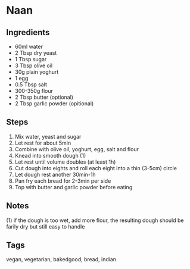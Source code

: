 # Naan

## Ingredients

* 60ml water
* 2 Tbsp dry yeast 
* 1 Tbsp sugar 
* 3 Tbsp olive oil 
* 30g plain yoghurt
* 1 egg
* 0.5 Tbsp salt
* 300-350g flour
* 2 Tbsp butter (optional)
* 2 Tbsp garlic powder (opitional)

## Steps

1. Mix water, yeast and sugar
2. Let rest for about 5min
3. Combine with olive oil, yoghurt, egg, salt and flour 
4. Knead into smooth dough (1)
5. Let rest until volume doubles (at least 1h)
6. Cut dough into eights and roll each eight into a thin (3-5cm) circle
7. Let dough rest another 30min-1h
8. Pan fry each bread for 2-3min per side 
9. Top with butter and garlic powder before eating

## Notes 

(1) if the dough is too wet, add more flour, the resulting dough should be farily dry but still easy to handle

## Tags
vegan, vegetarian, bakedgood, bread, indian
